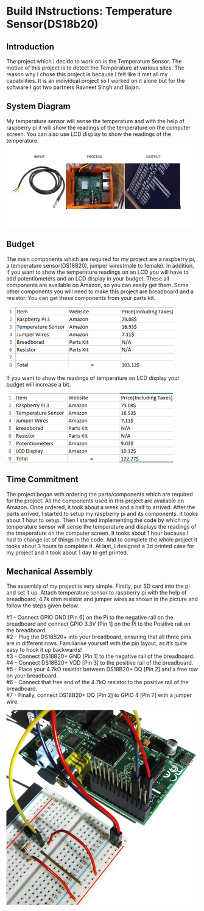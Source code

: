 # Build INstructions: Temperature Sensor(DS18b20)
## Introduction
The project which I decide to work on is the Temperature Sensor. The motive of this project is to detect the Temperature at various sites. The reason why I chose this project is because I felt like it met all my capabilities. It is an individual project so I worked on it alone but for the software I got two partners Ravneet Singh and Bojan. 

## System Diagram
My temperature sensor will sense the temperature and with the help of raspberry pi it will show the readings of the temperature on the computer screen. You can also use LCD display to show the readings of the temperature.
![alt text](https://github.com/GaGanGr3wal/My-Project/blob/master/SystemDiagram.PNG)

## Budget
The main components which are required for my project are a raspberry pi, a temperature sensor(DS18B20), jumper wires(male to female). In addition, if you want to show the temperature readings on an LCD you will have to add potentiometers and an LCD display in your budget. These all components are available on Amazon, so you can easily get them. Some other components you will need to make this project are breadboard and a resistor. You can get these components from your parts kit.

![alt text](https://github.com/GaGanGr3wal/My-Project/blob/master/budget11.PNG)

If you want to show the readings of temperature on LCD display your budget will increase a bit. 

![alt text](https://github.com/GaGanGr3wal/My-Project/blob/master/budget111.PNG)

## Time Commitment
The project began with ordering the parts/components which are required for the project. All the components used in this project are available on Amazon. Once ordered, it took about a week and a half to arrived. After the parts arrived, I started to setup my raspberry pi and its components. It tooks about 1 hour to setup. Then I started implementing the code by which my temperature sensor will sense the temperature and displays the readings of the tmeperature on the computer screen. It tooks about 1 hour because I had to change lot of things in the code. And to complete the whole project it tooks about 3 hours to complete it. At last, I designed a 3d printed case for my project and it took about 1 day to get printed.

## Mechanical Assembly 
The assembly of my project is very simple. Firstly, put SD card into the pi and set it up. Attach temperature sensor to raspberry pi with the help of breadboard, 4.7k ohm resistor and jumper wires as shown in the picture and follow the steps given below.

#1 - Connect GPIO GND [Pin 6] on the Pi to the negative rail on the breadboard and connect GPIO 3.3V [Pin 1] on the Pi to the Positive rail on the breadboard.<br>
#2 - Plug the DS18B20+ into your breadboard, ensuring that all three pins are in different rows. Familiarise yourself with the pin layout, as it’s quite easy to hook it up backwards!<br>
#3 -  Connect DS18B20+ GND [Pin 1] to the negative rail of the breadboard.<br>
#4 -  Connect DS18B20+ VDD [Pin 3] to the positive rail of the breadboard.<br>
#5 -  Place your 4.7kΩ resistor between DS18B20+ DQ [Pin 2] and a free row on your breadboard.<br>
#6 - Connect that free end of the 4.7kΩ resistor to the positive rail of the breadboard.<br>
#7 -   Finally, connect DS18B20+ DQ [Pin 2] to GPIO 4 [Pin 7] with a jumper wire.<br>

![alt text](https://github.com/GaGanGr3wal/My-Project/blob/master/DS18B20-rpi-setup-3.JPG)

